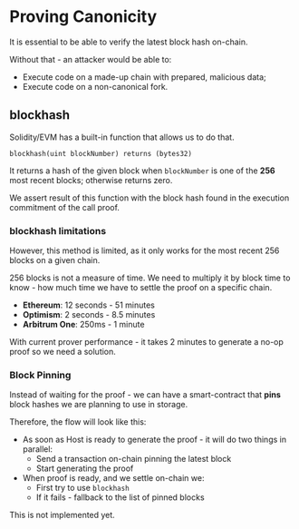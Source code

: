 # Proving Canonicity

It is essential to be able to verify the latest block hash on-chain.

Without that - an attacker would be able to:
* Execute code on a made-up chain with prepared, malicious data;
* Execute code on a non-canonical fork.

## blockhash

Solidity/EVM has a built-in function that allows us to do that.

```sol
blockhash(uint blockNumber) returns (bytes32)
```
It returns a hash of the given block when `blockNumber` is one of the **256** most recent blocks; otherwise returns zero.

We assert result of this function with the block hash found in the execution commitment of the call proof.

### blockhash limitations
However, this method is limited, as it only works for the most recent 256 blocks on a given chain.

256 blocks is not a measure of time. We need to multiply it by block time to know - how much time we have to settle the proof on a specific chain.


* **Ethereum**: 12 seconds - 51 minutes
* **Optimism**: 2 seconds - 8.5 minutes
* **Arbitrum One**: 250ms - 1 minute

With current prover performance - it takes 2 minutes to generate a no-op proof so we need a solution.

### Block Pinning

Instead of waiting for the proof - we can have a smart-contract that **pins** block hashes we are planning to use in storage.

Therefore, the flow will look like this:
* As soon as Host is ready to generate the proof - it will do two things in parallel:
    * Send a transaction on-chain pinning the latest block
    * Start generating the proof
* When proof is ready, and we settle on-chain we:
    * First try to use `blockhash`
    * If it fails - fallback to the list of pinned blocks

This is not implemented yet.
